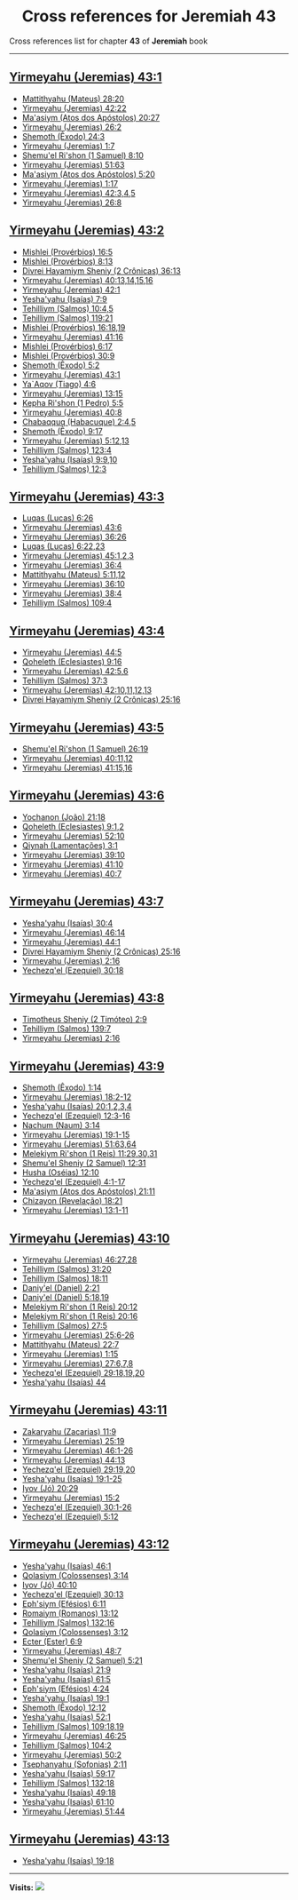 <div align="center">

# Cross references for **Jeremiah 43**
</div>

Cross references list for chapter **43** of **Jeremiah** book

---

<h2 id="1"><a href="https://bible.ozzuu.com/pt_yah/Jer/43#1" target="_blank">Yirmeyahu (Jeremias) 43:1</a></h2>

- [Mattithyahu (Mateus) 28:20](https://bible.ozzuu.com/pt_yah/Mat/28#20)
- [Yirmeyahu (Jeremias) 42:22](https://bible.ozzuu.com/pt_yah/Jer/42#22)
- [Ma'asiym (Atos dos Apóstolos) 20:27](https://bible.ozzuu.com/pt_yah/Act/20#27)
- [Yirmeyahu (Jeremias) 26:2](https://bible.ozzuu.com/pt_yah/Jer/26#2)
- [Shemoth (Êxodo) 24:3](https://bible.ozzuu.com/pt_yah/Exo/24#3)
- [Yirmeyahu (Jeremias) 1:7](https://bible.ozzuu.com/pt_yah/Jer/1#7)
- [Shemu'el Ri'shon (1 Samuel) 8:10](https://bible.ozzuu.com/pt_yah/1Sm/8#10)
- [Yirmeyahu (Jeremias) 51:63](https://bible.ozzuu.com/pt_yah/Jer/51#63)
- [Ma'asiym (Atos dos Apóstolos) 5:20](https://bible.ozzuu.com/pt_yah/Act/5#20)
- [Yirmeyahu (Jeremias) 1:17](https://bible.ozzuu.com/pt_yah/Jer/1#17)
- [Yirmeyahu (Jeremias) 42:3,4,5](https://bible.ozzuu.com/pt_yah/Jer/42#3)
- [Yirmeyahu (Jeremias) 26:8](https://bible.ozzuu.com/pt_yah/Jer/26#8)
<h2 id="2"><a href="https://bible.ozzuu.com/pt_yah/Jer/43#2" target="_blank">Yirmeyahu (Jeremias) 43:2</a></h2>

- [Mishlei (Provérbios) 16:5](https://bible.ozzuu.com/pt_yah/Pro/16#5)
- [Mishlei (Provérbios) 8:13](https://bible.ozzuu.com/pt_yah/Pro/8#13)
- [Divrei Hayamiym Sheniy (2 Crônicas) 36:13](https://bible.ozzuu.com/pt_yah/2Ch/36#13)
- [Yirmeyahu (Jeremias) 40:13,14,15,16](https://bible.ozzuu.com/pt_yah/Jer/40#13)
- [Yirmeyahu (Jeremias) 42:1](https://bible.ozzuu.com/pt_yah/Jer/42#1)
- [Yesha'yahu (Isaías) 7:9](https://bible.ozzuu.com/pt_yah/Isa/7#9)
- [Tehilliym (Salmos) 10:4,5](https://bible.ozzuu.com/pt_yah/Psa/10#4)
- [Tehilliym (Salmos) 119:21](https://bible.ozzuu.com/pt_yah/Psa/119#21)
- [Mishlei (Provérbios) 16:18,19](https://bible.ozzuu.com/pt_yah/Pro/16#18)
- [Yirmeyahu (Jeremias) 41:16](https://bible.ozzuu.com/pt_yah/Jer/41#16)
- [Mishlei (Provérbios) 6:17](https://bible.ozzuu.com/pt_yah/Pro/6#17)
- [Mishlei (Provérbios) 30:9](https://bible.ozzuu.com/pt_yah/Pro/30#9)
- [Shemoth (Êxodo) 5:2](https://bible.ozzuu.com/pt_yah/Exo/5#2)
- [Yirmeyahu (Jeremias) 43:1](https://bible.ozzuu.com/pt_yah/Jer/43#1)
- [Ya`Aqov (Tiago) 4:6](https://bible.ozzuu.com/pt_yah/Jam/4#6)
- [Yirmeyahu (Jeremias) 13:15](https://bible.ozzuu.com/pt_yah/Jer/13#15)
- [Kepha Ri'shon (1 Pedro) 5:5](https://bible.ozzuu.com/pt_yah/1Pe/5#5)
- [Yirmeyahu (Jeremias) 40:8](https://bible.ozzuu.com/pt_yah/Jer/40#8)
- [Chabaqquq (Habacuque) 2:4,5](https://bible.ozzuu.com/pt_yah/Hc/2#4)
- [Shemoth (Êxodo) 9:17](https://bible.ozzuu.com/pt_yah/Exo/9#17)
- [Yirmeyahu (Jeremias) 5:12,13](https://bible.ozzuu.com/pt_yah/Jer/5#12)
- [Tehilliym (Salmos) 123:4](https://bible.ozzuu.com/pt_yah/Psa/123#4)
- [Yesha'yahu (Isaías) 9:9,10](https://bible.ozzuu.com/pt_yah/Isa/9#9)
- [Tehilliym (Salmos) 12:3](https://bible.ozzuu.com/pt_yah/Psa/12#3)
<h2 id="3"><a href="https://bible.ozzuu.com/pt_yah/Jer/43#3" target="_blank">Yirmeyahu (Jeremias) 43:3</a></h2>

- [Luqas (Lucas) 6:26](https://bible.ozzuu.com/pt_yah/Luk/6#26)
- [Yirmeyahu (Jeremias) 43:6](https://bible.ozzuu.com/pt_yah/Jer/43#6)
- [Yirmeyahu (Jeremias) 36:26](https://bible.ozzuu.com/pt_yah/Jer/36#26)
- [Luqas (Lucas) 6:22,23](https://bible.ozzuu.com/pt_yah/Luk/6#22)
- [Yirmeyahu (Jeremias) 45:1,2,3](https://bible.ozzuu.com/pt_yah/Jer/45#1)
- [Yirmeyahu (Jeremias) 36:4](https://bible.ozzuu.com/pt_yah/Jer/36#4)
- [Mattithyahu (Mateus) 5:11,12](https://bible.ozzuu.com/pt_yah/Mat/5#11)
- [Yirmeyahu (Jeremias) 36:10](https://bible.ozzuu.com/pt_yah/Jer/36#10)
- [Yirmeyahu (Jeremias) 38:4](https://bible.ozzuu.com/pt_yah/Jer/38#4)
- [Tehilliym (Salmos) 109:4](https://bible.ozzuu.com/pt_yah/Psa/109#4)
<h2 id="4"><a href="https://bible.ozzuu.com/pt_yah/Jer/43#4" target="_blank">Yirmeyahu (Jeremias) 43:4</a></h2>

- [Yirmeyahu (Jeremias) 44:5](https://bible.ozzuu.com/pt_yah/Jer/44#5)
- [Qoheleth (Eclesiastes) 9:16](https://bible.ozzuu.com/pt_yah/Ecc/9#16)
- [Yirmeyahu (Jeremias) 42:5,6](https://bible.ozzuu.com/pt_yah/Jer/42#5)
- [Tehilliym (Salmos) 37:3](https://bible.ozzuu.com/pt_yah/Psa/37#3)
- [Yirmeyahu (Jeremias) 42:10,11,12,13](https://bible.ozzuu.com/pt_yah/Jer/42#10)
- [Divrei Hayamiym Sheniy (2 Crônicas) 25:16](https://bible.ozzuu.com/pt_yah/2Ch/25#16)
<h2 id="5"><a href="https://bible.ozzuu.com/pt_yah/Jer/43#5" target="_blank">Yirmeyahu (Jeremias) 43:5</a></h2>

- [Shemu'el Ri'shon (1 Samuel) 26:19](https://bible.ozzuu.com/pt_yah/1Sm/26#19)
- [Yirmeyahu (Jeremias) 40:11,12](https://bible.ozzuu.com/pt_yah/Jer/40#11)
- [Yirmeyahu (Jeremias) 41:15,16](https://bible.ozzuu.com/pt_yah/Jer/41#15)
<h2 id="6"><a href="https://bible.ozzuu.com/pt_yah/Jer/43#6" target="_blank">Yirmeyahu (Jeremias) 43:6</a></h2>

- [Yochanon (João) 21:18](https://bible.ozzuu.com/pt_yah/Joh/21#18)
- [Qoheleth (Eclesiastes) 9:1,2](https://bible.ozzuu.com/pt_yah/Ecc/9#1)
- [Yirmeyahu (Jeremias) 52:10](https://bible.ozzuu.com/pt_yah/Jer/52#10)
- [Qiynah (Lamentações) 3:1](https://bible.ozzuu.com/pt_yah/Lam/3#1)
- [Yirmeyahu (Jeremias) 39:10](https://bible.ozzuu.com/pt_yah/Jer/39#10)
- [Yirmeyahu (Jeremias) 41:10](https://bible.ozzuu.com/pt_yah/Jer/41#10)
- [Yirmeyahu (Jeremias) 40:7](https://bible.ozzuu.com/pt_yah/Jer/40#7)
<h2 id="7"><a href="https://bible.ozzuu.com/pt_yah/Jer/43#7" target="_blank">Yirmeyahu (Jeremias) 43:7</a></h2>

- [Yesha'yahu (Isaías) 30:4](https://bible.ozzuu.com/pt_yah/Isa/30#4)
- [Yirmeyahu (Jeremias) 46:14](https://bible.ozzuu.com/pt_yah/Jer/46#14)
- [Yirmeyahu (Jeremias) 44:1](https://bible.ozzuu.com/pt_yah/Jer/44#1)
- [Divrei Hayamiym Sheniy (2 Crônicas) 25:16](https://bible.ozzuu.com/pt_yah/2Ch/25#16)
- [Yirmeyahu (Jeremias) 2:16](https://bible.ozzuu.com/pt_yah/Jer/2#16)
- [Yechezq'el (Ezequiel) 30:18](https://bible.ozzuu.com/pt_yah/Eze/30#18)
<h2 id="8"><a href="https://bible.ozzuu.com/pt_yah/Jer/43#8" target="_blank">Yirmeyahu (Jeremias) 43:8</a></h2>

- [Timotheus Sheniy (2 Timóteo) 2:9](https://bible.ozzuu.com/pt_yah/2Ti/2#9)
- [Tehilliym (Salmos) 139:7](https://bible.ozzuu.com/pt_yah/Psa/139#7)
- [Yirmeyahu (Jeremias) 2:16](https://bible.ozzuu.com/pt_yah/Jer/2#16)
<h2 id="9"><a href="https://bible.ozzuu.com/pt_yah/Jer/43#9" target="_blank">Yirmeyahu (Jeremias) 43:9</a></h2>

- [Shemoth (Êxodo) 1:14](https://bible.ozzuu.com/pt_yah/Exo/1#14)
- [Yirmeyahu (Jeremias) 18:2-12](https://bible.ozzuu.com/pt_yah/Jer/18#2)
- [Yesha'yahu (Isaías) 20:1,2,3,4](https://bible.ozzuu.com/pt_yah/Isa/20#1)
- [Yechezq'el (Ezequiel) 12:3-16](https://bible.ozzuu.com/pt_yah/Eze/12#3)
- [Nachum (Naum) 3:14](https://bible.ozzuu.com/pt_yah/Nah/3#14)
- [Yirmeyahu (Jeremias) 19:1-15](https://bible.ozzuu.com/pt_yah/Jer/19#1)
- [Yirmeyahu (Jeremias) 51:63,64](https://bible.ozzuu.com/pt_yah/Jer/51#63)
- [Melekiym Ri'shon (1 Reis) 11:29,30,31](https://bible.ozzuu.com/pt_yah/1Ki/11#29)
- [Shemu'el Sheniy (2 Samuel) 12:31](https://bible.ozzuu.com/pt_yah/2Sm/12#31)
- [Husha (Oséias) 12:10](https://bible.ozzuu.com/pt_yah/Hos/12#10)
- [Yechezq'el (Ezequiel) 4:1-17](https://bible.ozzuu.com/pt_yah/Eze/4#1)
- [Ma'asiym (Atos dos Apóstolos) 21:11](https://bible.ozzuu.com/pt_yah/Act/21#11)
- [Chizayon (Revelação) 18:21](https://bible.ozzuu.com/pt_yah/Rev/18#21)
- [Yirmeyahu (Jeremias) 13:1-11](https://bible.ozzuu.com/pt_yah/Jer/13#1)
<h2 id="10"><a href="https://bible.ozzuu.com/pt_yah/Jer/43#10" target="_blank">Yirmeyahu (Jeremias) 43:10</a></h2>

- [Yirmeyahu (Jeremias) 46:27,28](https://bible.ozzuu.com/pt_yah/Jer/46#27)
- [Tehilliym (Salmos) 31:20](https://bible.ozzuu.com/pt_yah/Psa/31#20)
- [Tehilliym (Salmos) 18:11](https://bible.ozzuu.com/pt_yah/Psa/18#11)
- [Daniy'el (Daniel) 2:21](https://bible.ozzuu.com/pt_yah/Dan/2#21)
- [Daniy'el (Daniel) 5:18,19](https://bible.ozzuu.com/pt_yah/Dan/5#18)
- [Melekiym Ri'shon (1 Reis) 20:12](https://bible.ozzuu.com/pt_yah/1Ki/20#12)
- [Melekiym Ri'shon (1 Reis) 20:16](https://bible.ozzuu.com/pt_yah/1Ki/20#16)
- [Tehilliym (Salmos) 27:5](https://bible.ozzuu.com/pt_yah/Psa/27#5)
- [Yirmeyahu (Jeremias) 25:6-26](https://bible.ozzuu.com/pt_yah/Jer/25#6)
- [Mattithyahu (Mateus) 22:7](https://bible.ozzuu.com/pt_yah/Mat/22#7)
- [Yirmeyahu (Jeremias) 1:15](https://bible.ozzuu.com/pt_yah/Jer/1#15)
- [Yirmeyahu (Jeremias) 27:6,7,8](https://bible.ozzuu.com/pt_yah/Jer/27#6)
- [Yechezq'el (Ezequiel) 29:18,19,20](https://bible.ozzuu.com/pt_yah/Eze/29#18)
- [Yesha'yahu (Isaías) 44](https://bible.ozzuu.com/pt_yah/Isa/44)
<h2 id="11"><a href="https://bible.ozzuu.com/pt_yah/Jer/43#11" target="_blank">Yirmeyahu (Jeremias) 43:11</a></h2>

- [Zakaryahu (Zacarias) 11:9](https://bible.ozzuu.com/pt_yah/Zec/11#9)
- [Yirmeyahu (Jeremias) 25:19](https://bible.ozzuu.com/pt_yah/Jer/25#19)
- [Yirmeyahu (Jeremias) 46:1-26](https://bible.ozzuu.com/pt_yah/Jer/46#1)
- [Yirmeyahu (Jeremias) 44:13](https://bible.ozzuu.com/pt_yah/Jer/44#13)
- [Yechezq'el (Ezequiel) 29:19,20](https://bible.ozzuu.com/pt_yah/Eze/29#19)
- [Yesha'yahu (Isaías) 19:1-25](https://bible.ozzuu.com/pt_yah/Isa/19#1)
- [Iyov (Jó) 20:29](https://bible.ozzuu.com/pt_yah/Job/20#29)
- [Yirmeyahu (Jeremias) 15:2](https://bible.ozzuu.com/pt_yah/Jer/15#2)
- [Yechezq'el (Ezequiel) 30:1-26](https://bible.ozzuu.com/pt_yah/Eze/30#1)
- [Yechezq'el (Ezequiel) 5:12](https://bible.ozzuu.com/pt_yah/Eze/5#12)
<h2 id="12"><a href="https://bible.ozzuu.com/pt_yah/Jer/43#12" target="_blank">Yirmeyahu (Jeremias) 43:12</a></h2>

- [Yesha'yahu (Isaías) 46:1](https://bible.ozzuu.com/pt_yah/Isa/46#1)
- [Qolasiym (Colossenses) 3:14](https://bible.ozzuu.com/pt_yah/Col/3#14)
- [Iyov (Jó) 40:10](https://bible.ozzuu.com/pt_yah/Job/40#10)
- [Yechezq'el (Ezequiel) 30:13](https://bible.ozzuu.com/pt_yah/Eze/30#13)
- [Eph'siym (Efésios) 6:11](https://bible.ozzuu.com/pt_yah/Eph/6#11)
- [Romaiym (Romanos) 13:12](https://bible.ozzuu.com/pt_yah/Rom/13#12)
- [Tehilliym (Salmos) 132:16](https://bible.ozzuu.com/pt_yah/Psa/132#16)
- [Qolasiym (Colossenses) 3:12](https://bible.ozzuu.com/pt_yah/Col/3#12)
- [Ecter (Ester) 6:9](https://bible.ozzuu.com/pt_yah/Est/6#9)
- [Yirmeyahu (Jeremias) 48:7](https://bible.ozzuu.com/pt_yah/Jer/48#7)
- [Shemu'el Sheniy (2 Samuel) 5:21](https://bible.ozzuu.com/pt_yah/2Sm/5#21)
- [Yesha'yahu (Isaías) 21:9](https://bible.ozzuu.com/pt_yah/Isa/21#9)
- [Yesha'yahu (Isaías) 61:5](https://bible.ozzuu.com/pt_yah/Isa/61#5)
- [Eph'siym (Efésios) 4:24](https://bible.ozzuu.com/pt_yah/Eph/4#24)
- [Yesha'yahu (Isaías) 19:1](https://bible.ozzuu.com/pt_yah/Isa/19#1)
- [Shemoth (Êxodo) 12:12](https://bible.ozzuu.com/pt_yah/Exo/12#12)
- [Yesha'yahu (Isaías) 52:1](https://bible.ozzuu.com/pt_yah/Isa/52#1)
- [Tehilliym (Salmos) 109:18,19](https://bible.ozzuu.com/pt_yah/Psa/109#18)
- [Yirmeyahu (Jeremias) 46:25](https://bible.ozzuu.com/pt_yah/Jer/46#25)
- [Tehilliym (Salmos) 104:2](https://bible.ozzuu.com/pt_yah/Psa/104#2)
- [Yirmeyahu (Jeremias) 50:2](https://bible.ozzuu.com/pt_yah/Jer/50#2)
- [Tsephanyahu (Sofonias) 2:11](https://bible.ozzuu.com/pt_yah/Zep/2#11)
- [Yesha'yahu (Isaías) 59:17](https://bible.ozzuu.com/pt_yah/Isa/59#17)
- [Tehilliym (Salmos) 132:18](https://bible.ozzuu.com/pt_yah/Psa/132#18)
- [Yesha'yahu (Isaías) 49:18](https://bible.ozzuu.com/pt_yah/Isa/49#18)
- [Yesha'yahu (Isaías) 61:10](https://bible.ozzuu.com/pt_yah/Isa/61#10)
- [Yirmeyahu (Jeremias) 51:44](https://bible.ozzuu.com/pt_yah/Jer/51#44)
<h2 id="13"><a href="https://bible.ozzuu.com/pt_yah/Jer/43#13" target="_blank">Yirmeyahu (Jeremias) 43:13</a></h2>

- [Yesha'yahu (Isaías) 19:18](https://bible.ozzuu.com/pt_yah/Isa/19#18)


---

**Visits:**
![](https://profile-counter.glitch.me/visitCounter_crossrefs16/count.svg)
